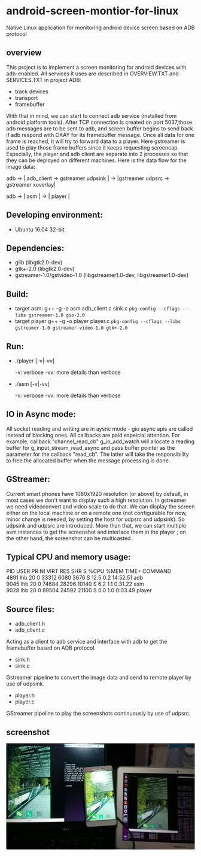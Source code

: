 # android-screen-montior-for-linux
Native Linux application for monitoring android device screen based on ADB protocol

## overview
This project is to implement a screen monitoring for android devices with adb-enabled. All services it uses are described in OVERVIEW.TXT and SERVICES.TXT in project ADB:
* track devices
* transport <serial>
* framebuffer

With that in mind, we can start to connect adb service (installed from android platform tools). After TCP connection is created on port 5037,those adb messages are to be sent to adb, and screen buffer begins to send back if adb respond with OKAY for its framebuffer message. Once all data for one frame is reached, it will try to forward data to a player. Here gstreamer is used to play those frame buffers since it keeps requesting screencap. Especially, the player and adb client are separate into 2 processes so that they can be deployed on different machines. Here is the data flow for the image data:
  
  
  adb -> | adb_client -> gstreamer udpsink | -> |gstreamer udpsrc -> gstreamer xoverlay|         
         
  adb -> |             asm                 | -> |                 player               |
  

## Developing environment:
 * Ubuntu 16.04 32-bit

## Dependencies:
 * glib                       (libgtk2.0-dev)
 * gtk+-2.0                   (libgtk2.0-dev)
 * gstreamer-1.0/gstvideo-1.0 (libgstreamer1.0-dev, libgstreamer1.0-dev)
 
## Build:
 * target asm:
   g++ -g -o asm adb_client.c sink.c `pkg-config --cflags --libs gstreamer-1.0 gio-2.0`
 * target player
   g++ -g -o player player.c `pkg-config --cflags --libs gstreamer-1.0 gstreamer-video-1.0 gtk+-2.0`
## Run:
 * ./player [-v|-vv]
   
   \-v: verbose
   \-vv: more details than verbose
 * ./asm [-v|-vv]
 
   \-v: verbose
   \-vv: more details than verbose
 
## IO in Async mode:
 All socket reading and writing are in aysnc mode - gio async apis are called instead of blocking ones. All callbacks are paid espeicial attention. For example, callback "channel_read_cb" g_io_add_watch will allocate a reading buffer for g_input_stream_read_async and pass buffer pointer as the parameter for the callback "read_cb". The latter will take the responsibility to free the allocated buffer when the message processing is done.
 
## GStreamer:
 Current smart phones have 1080x1920 resolution (or above) by default, in most cases we don't want to display such a high resolution. In gstreamer we need videoconvert and video scale to do that. We can display the screen either on the local machine or on a remote one (not configurable for now, minor change is needed, by setting the host for udpsrc and udpsink). So udpsink and udpsrc are introduced. More than that, we can start multiple asm instances to get the screenshot and interlace them in the player ; on the other hand, the screenshot can be multicasted.
 
## Typical CPU and memory usage:
 
 PID USER      PR  NI    VIRT    RES    SHR S  %CPU %MEM     TIME+ COMMAND                                     
 4891 lhb       20   0   33312   6080   3676 S  12.5  0.2  14:52.51 adb                                         
 9045 lhb       20   0   74684  28296  10140 S   6.2  1.1   0:31.22 asm                                         
 9028 lhb       20   0   89504  24592  21100 S   0.0  1.0   0:03.49 player
 
## Source files:
* adb_client.h
* adb_client.c

Acting as a client to adb service and interface with adb to get the framebuffer based on ADB protocol.

* sink.h
* sink.c

Gstreamer pipeline to convert the image data and send to remote player by use of udpsink.

* player.h
* player.c

GStreamer pipeline to play the screenshots continuously by use of udpsrc.

## screenshot
![Alt text](multicast_screenshot.jpeg?raw=true "multicast example")


 

